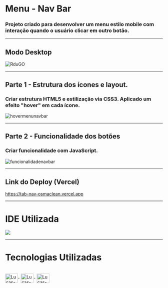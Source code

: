 # Menu - Nav Bar

### Projeto criado para desenvolver um menu estilo mobile com interação quando o usuário clicar em outro botão.

<hr>

## Modo Desktop

![RduGO](https://user-images.githubusercontent.com/115199808/216794395-b280ae66-277c-41d5-a5e5-8215fa85b956.jpg)

<hr>

## Parte 1 - Estrutura dos ícones e layout.

### Criar estrutura HTML5 e estilização via CSS3. Aplicado um efeito "hover" em cada ícone.

![hovermenunavbar](https://user-images.githubusercontent.com/115199808/216794545-979f96c4-c372-4907-98a9-a8b1fef20749.gif)

<hr>

## Parte 2 - Funcionalidade dos botões

### Criar funcionalidade com JavaScript.

![funcionalidadenavbar](https://user-images.githubusercontent.com/115199808/216794629-0371566f-0782-4698-8cca-fffe2a88c68c.gif)

<hr> 

## Link do Deploy (Vercel)

https://tab-nav-osmaclean.vercel.app

<hr>

# IDE Utilizada

<div> 
<img src="https://img.shields.io/badge/Visual_Studio_Code-0078D4?style=for-the-badge&logo=visual%20studio%20code&logoColor=white">
</div>

<hr>

# Tecnologias Utilizadas
<div style="display: inline_block"><br>
  <img align="center" alt="Lucas-HTML" height="30" width="40" src="https://cdn.jsdelivr.net/gh/devicons/devicon/icons/html5/html5-original.svg">-
  <img align="center" alt="Lucas-CSS" height="30" width="40" src="https://cdn.jsdelivr.net/gh/devicons/devicon/icons/css3/css3-original.svg">-
  <img align="center" alt="Lucas-Js" height="30" width="40" src="https://cdn.jsdelivr.net/gh/devicons/devicon/icons/javascript/javascript-original.svg">
</div>
